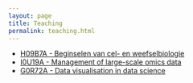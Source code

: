 ```yaml
---
layout: page
title: Teaching
permalink: teaching.html
---
```

* [H09B7A - Beginselen van cel- en weefselbiologie]({{site.baseurl}}/h09b7a.html)
* [I0U19A - Management of large-scale omics data]({{site.baseurl}}/i0u19a.html)
* [G0R72A - Data visualisation in data science]({{site.baseurl}}/g0r72a.html)
